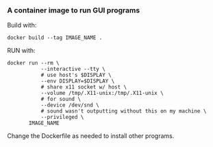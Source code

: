 ### A container image to run GUI programs

Build with:
```
docker build --tag IMAGE_NAME .
```

RUN with:
```
docker run --rm \
           --interactive --tty \
           # use host's $DISPLAY \
           --env DISPLAY=$DISPLAY \
           # share x11 socket w/ host \
           --volume /tmp/.X11-unix:/tmp/.X11-unix \
           # for sound \
           --device /dev/snd \
           # sound wasn't outputting without this on my machine \
           --privileged \
       IMAGE_NAME
```

Change the Dockerfile as needed to install other programs.
